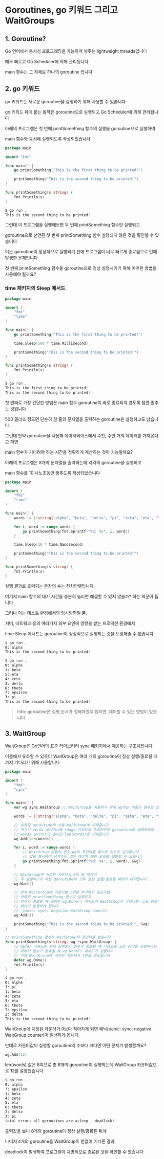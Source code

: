 # Goroutines, go 키워드 그리고 WaitGroups

## 1. Goroutine?

Go 언어에서 동시성 프로그래밍을 가능하게 해주는 lightweight threads입니다

매우 빠르고 Go Scheduler에 의해 관리됩니다

main 함수는 그 자체로 하나의 goroutine 입니다

## 2. go 키워드

go 키워드는 새로운 goroutine을 실행하기 위해 사용할 수 있습니다

go 키워드 뒤에 붙는 동작은 goroutine으로 실행되고 Go Scheduler에 의해 관리됩니다
<br>

아래의 프로그램은 첫 번째 printSomething 함수의 실행을 goroutine으로 실행하여

main 함수와 동시에 실행되도록 작성되었습니다

```go
package main

import "fmt"

func main() {
	go printSomething("This is the first thing to be printed!")

	printSomething("This is the second thing to be printed!")
}

func printSomething(s string) {
	fmt.Println(s)
}
```

```cmd
$ go run .
This is the second thing to be printed!
```

그런데 이 프로그램을 실행해보면 두 번째 printSomething 함수만 실행되고

goroutine으로 선언된 첫 번째 printSomething 함수 실행되지 않은 것을 확인할 수 있습니다
<br>

이는 goroutine이 정상적으로 실행되기 전에 프로그램이 너무 빠르게 종료됨으로 인해 발생한 문제입니다

첫 번째 printSomething 함수를 goroutine으로 정상 실행시키기 위해 어떠한 방법을 사용해야 될까요?

### time 패키지의 Sleep 메서드

```go
package main

import (
	"fmt"
	"time"
)

func main() {
	go printSomething("This is the first thing to be printed!")

	time.Sleep(500 * time.Millisecond)

	printSomething("This is the second thing to be printed!")
}

func printSomething(s string) {
	fmt.Println(s)
}
```

```cmd
$ go run .
This is the first thing to be printed!
This is the second thing to be printed!
```

첫 번째로 가장 간단한 방법은 main 함수 goroutine이 바로 종료되지 않도록 잠깐 멈추는 것입니다

500 밀리초 정도면 단순히 한 줄의 문자열을 출력하는 goroutine은 실행하고도 남습니다
<br>

그런데 만약 goroutine을 사용해 데이터베이스에서 수천, 수만 개의 데이터를 가져온다고 하면

main 함수가 기다려야 하는 시간을 정확하게 계산하는 것이 가능할까요?
<br>

아래의 프로그램은 8개의 문자열을 출력하는데 각각의 goroutine을 실행하고

main 함수를 10 나노초동안 멈추도록 작성되었습니다

```go
package main

import (
	"fmt"
	"time"
)

func main() {
	words := []string{"alpha", "beta", "delta", "pi", "zeta", "eta", "theta", "epsilon"}

	for i, word := range words {
		go printSomething(fmt.Sprintf("%d: %s", i, word))
	}

	time.Sleep(10 * time.Nanosecond)

	printSomething("This is the second thing to be printed!")
}

func printSomething(s string) {
	fmt.Println(s)
}
```

실행 결과로 출력되는 문장의 수는 천차만별입니다

여기서 main 함수의 대기 시간을 충분히 늘리면 해결할 수 있지 않을까? 하는 의문이 듭니다
<br>

그러나 이는 테스트 환경에서의 임시방편일 뿐, 

서버, 네트워크 등의 여러가지 외부 요인에 영향을 받는 프로덕션 환경에서

time.Sleep 메서드는 goroutine이 정상적으로 실행되는 것을 보장해줄 수 없습니다

```cmd
$ go run .
0: alpha
This is the second thing to be printed!
```
```cmd
$ go run .
0: alpha
1: beta
5: eta
4: zeta
2: delta
6: theta
7: epsilon
3: pi
This is the second thing to be printed!
```

> Info: goroutine은 실행 순서가 정해져있지 않지만, 제어할 수 있는 방법이 있습니다

## 3. WaitGroup

WaitGroup은 Go언어의 표준 라이브러리 sync 패키지에서 제공하는 구조체입니다

이름에서 유추할 수 있듯이 WaitGroup은 여러 개의 goroutine이 정상 실행/종료될 때까지 기다리기 위해 사용합니다 

```go
package main

import (
	"fmt"
	"sync"
)

func main() {
	var wg sync.WaitGroup // WaitGroup을 사용하기 위해 wg라는 이름의 변수로 선언합니다

	words := []string{"alpha", "beta", "delta", "pi", "zeta", "eta", "theta", "epsilon"}

	// 실행할 goroutine의 수를 WaitGroup에 더해줍니다
	// 여기선 words 슬라이스를 range 키워드로 순회한만큼 goroutine을 실행하므로
	// words 슬라이스의 길이인 len(words)를 더해줍니다
	wg.Add(len(words)) 

	for i, word := range words {
		// WaitGroup 타입의 변수 wg의 포인터를 함수의 인수로 넘겨줍니다
		// 값을 복사하여 넘겨주는 것은 예상치 못한 오류를 유발할 수 있습니다
		go printSomething(fmt.Sprintf("%d: %s", i, word), &wg)
	}

	// WaitGroup에 지정된 카운터가 0이 될 때까지
	// 즉 실행하고자 하는 goroutine이 모두 정상 실행/종료될 때까지 대기합니다
	wg.Wait()

	// 만약 WaitGroup에 카운터를 1만큼 추가하지 않는다면
	// 아래의 printSomething 함수가 실행되고
	// 함수가 종료될 때 실행된 wg.Done() 메서드가 WaitGroup의 카운터를 -1로 만들어
	// 패닉이 발생하게 됩니다
	//  panic: sync: negative WaitGroup counter
	wg.Add(1)

	printSomething("This is the second thing to be printed!", &wg)
}

// printSomething 함수는 WaitGroup의 포인터를 받습니다
func printSomething(s string, wg *sync.WaitGroup) {
	// defer 키워드는 현재 실행중인 함수가 종료될 때 다음으로 오는 동작을 실행하라는 의미입니다
	// 따라서 함수가 종료될 때 wg.Done() 메서드가 실행되고 
	// 이때 WaitGroup에 지정된 카운터가 1만큼 감소합니다 
	defer wg.Done()
	fmt.Println(s)
}
```

```cmd
$ go run .
0: alpha
3: pi
1: beta
4: zeta
5: eta
6: theta
7: epsilon
2: delta
This is the second thing to be printed!
```

WaitGroup에 지정된 카운터가 0보다 작아지게 되면 패닉(panic: sync: negative WaitGroup counter)이 발생하게 됩니다

반대로 카운터값이 실행할 goroutine의 수보다 크다면 어떤 문제가 발생할까요?

```go
wg.Add(12)
```

len(words) 값은 8이므로 총 8개의 goroutine이 실행되는데 WaitGroup 카운터값으로 12를 설정했습니다

```cmd
$ go run .
0: alpha
7: epsilon
1: beta
4: zeta
5: eta
6: theta
2: delta
3: pi
fatal error: all goroutines are asleep - deadlock!
```

출력값을 보니 8개의 goroutine이 정상 실행/종료된 뒤에 

나머지 4개의 goroutine을 WaitGroup이 한없이 기다린 결과,

deadlock이 발생하여 프로그램이 치명적으로 종료된 것을 확인할 수 있습니다

